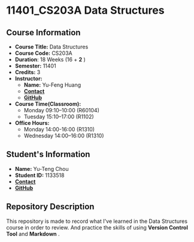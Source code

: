 # 11401_CS203A Data Structures

## Course Information
- **Course Title:** Data Structures
- **Course Code:** CS203A
- **Duration**: 18 Weeks (16 + **2** )
- **Semester:** 11401
- **Credits:** 3
- **Instructor:**
    - **Name:** Yu-Feng Huang
    - [**Contact**](mailto:yfhuang@saturn.yzu.edu.tw)
    - [**GitHub**](https://github.com/yfhuang)
- **Course Time(Classroom):**
    - Monday 09:10–10:00 (R60104)
    - Tuesday 15:10–17:00 (R1102)
- **Office Hours:**
    - Monday 14:00-16:00 (R1310)
    - Wednesday 14:00–16:00 (R1310)

## Student's Information
- **Name:** Yu-Teng Chou
- **Student ID:** 1133518
- [**Contact**](mailto:s1133518@mail.yzu.edu.tw)
- [**GitHub**](https://github.com/AnlongZhou)

## Repository Description
This repository is made to record what I've learned in the Data Structures course in order to review.
And practice the skills of using **Version Control Tool**  and **Markdown** .
 
